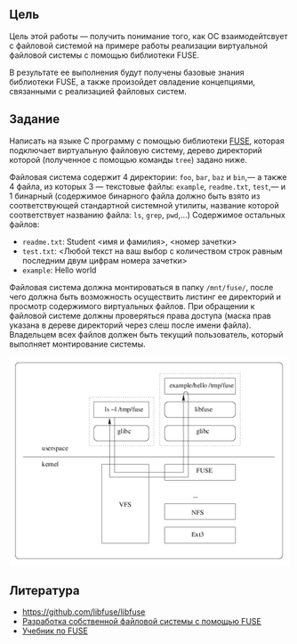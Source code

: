 ## Цель

Цель этой работы — получить понимание того, как ОС взаимодейтсвует с файловой системой на примере работы реализации виртуальной файловой системы с помощью библиотеки FUSE.

В результате ее выполнения будут получены базовые знания библиотеки FUSE, а также произойдет овладение концепциями, связанными с реализацией файловых систем.


## Задание

Написать на языке С программу с помощью библиотеки [FUSE](http://fuse.sourceforge.net/), которая подключает виртуальную файловую систему, дерево директорий которой (полученное с помощью команды `tree`) задано ниже.

Файловая система содержит 4 директории: `foo`, `bar`, `baz` и `bin`,— а также 4 файла, из которых 3 — текстовые файлы: `example`, `readme.txt`, `test`,— и 1 бинарный (содержимое бинарного файла должно быть взято из соответствующей стандартной системной утилиты, название которой соответствует названию файла: `ls`, `grep`, `pwd`,...) Содержимое остальных файлов:

- `readme.txt`: Student <имя и фамилия>, <номер зачетки>
- `test.txt`: <Любой текст на ваш выбор с количеством строк равным последним двум цифрам номера зачетки>
- `example`: Hello world

Файловая система должна монтироваться в папку `/mnt/fuse/`, после чего должна быть возможность осуществить листинг ее директорий и просмотр содержимого виртуальных файлов. При обращении к файловой системе должны проверяться права доступа (маска прав указана в дереве директорий через слеш после имени файла). Владельцем всех файлов должен быть текущий пользователь, который выполняет монтирование системы.

![Схема работы FUSE](img/fuse.jpg)


## Литература

- <https://github.com/libfuse/libfuse>
- [Разработка собственной файловой системы с помощью FUSE](http://www.ibm.com/developerworks/ru/library/l-fuse/)
- [Учебник по FUSE](http://wiki.linuxformat.ru/wiki/LXF76:%D0%A3%D1%87%D0%B5%D0%B1%D0%BD%D0%B8%D0%BA_Fuse)
